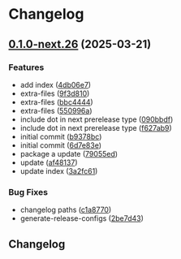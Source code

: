 # Changelog

## [0.1.0-next.26](https://github.com/obany/changelog/compare/package-a-v0.0.1-next.26...package-a-v0.1.0-next.26) (2025-03-21)


### Features

* add index ([4db06e7](https://github.com/obany/changelog/commit/4db06e7a1f16a4b04f73739e10c54dcfd6d71db7))
* extra-files ([9f3d810](https://github.com/obany/changelog/commit/9f3d81023cd9a1773d7476445fd0277d94282d91))
* extra-files ([bbc4444](https://github.com/obany/changelog/commit/bbc44442125135e3584eb8752f67e42db3327294))
* extra-files ([550996a](https://github.com/obany/changelog/commit/550996ae841df19ecd6713f75444f4d5b75baa57))
* include dot in next prerelease type ([090bbdf](https://github.com/obany/changelog/commit/090bbdff4466909bbdaaf27a61dd0d1bf8bac4d2))
* include dot in next prerelease type ([f627ab9](https://github.com/obany/changelog/commit/f627ab9c3b24536b1b59aae93333e982efef9773))
* initial commit ([b9378bc](https://github.com/obany/changelog/commit/b9378bc2766ab8c0f693c839d37e3e345eadde71))
* initial commit ([6d7e83e](https://github.com/obany/changelog/commit/6d7e83e5be444b7e470a04771efce6cb8de1ac4f))
* package a update ([79055ed](https://github.com/obany/changelog/commit/79055ede87bb9a8df9bf9395597df97f4f7dbf36))
* update ([af48137](https://github.com/obany/changelog/commit/af4813774073de10838b9a8c2bce220bd02fc198))
* update index ([3a2fc61](https://github.com/obany/changelog/commit/3a2fc61aced046b3e10ffae16d344dc66093e504))


### Bug Fixes

* changelog paths ([c1a8770](https://github.com/obany/changelog/commit/c1a8770443c49091e15af80d6a3dec4b74dbf4b7))
* generate-release-configs ([2be7d43](https://github.com/obany/changelog/commit/2be7d431deef5e7fd0442d3c509b91a2d2464597))

## Changelog
